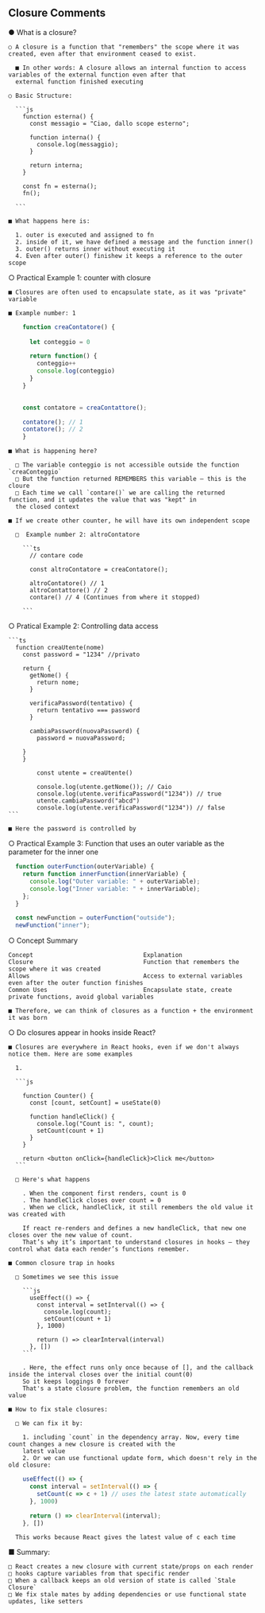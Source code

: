 ## Closure Comments

  ● What is a closure? 

    ○ A closure is a function that "remembers" the scope where it was created, even after that environment ceased to exist.

      ■ In other words: A closure allows an internal function to access variables of the external function even after that
      external function finished executing

    ○ Basic Structure:

      ```js
        function esterna() {
          const messagio = "Ciao, dallo scope esterno";

          function interna() {
            console.log(messaggio);
          }

          return interna;
        }

        const fn = esterna();
        fn();

      ```

    ■ What happens here is:

      1. outer is executed and assigned to fn
      2. inside of it, we have defined a message and the function inner()
      3. outer() returns inner without executing it
      4. Even after outer() finishew it keeps a reference to the outer scope

  ○ Practical Example 1: counter with closure

    ■ Closures are often used to encapsulate state, as it was "private" variable

    ■ Example number: 1
  ```js
      function creaContatore() {
      
        let conteggio = 0

        return function() {
          conteggio++
          console.log(conteggio)
        }
      }
      

      const contatore = creaContattore();

      contatore(); // 1
      contatore(); // 2
      }
  ```

    ■ What is happening here?

      □ The variable conteggio is not accessible outside the function `creaConteggio`
      □ But the function returned REMEMBERS this variable — this is the cloure
      □ Each time we call `contare()` we are calling the returned function, and it updates the value that was "kept" in
      the closed context 
  
    ■ If we create other counter, he will have its own independent scope

      □  Example number 2: altroContatore 

        ```ts
          // contare code

          const altroContatore = creaContatore();

          altroContatore() // 1
          altroContattore() // 2
          contare() // 4 (Continues from where it stopped)

        ```

  ○ Pratical Example 2: Controlling data access

    ```ts
      function creaUtente(nome)
        const password = "1234" //privato

        return {
          getNome() {
            return nome;
          }

          verificaPassword(tentativo) {
            return tentativo === password
          }

          cambiaPassword(nuovaPassword) {
            password = nuovaPassword;
        
        }
        }

            const utente = creaUtente()

            console.log(utente.getNome()); // Caio
            console.log(utente.verificaPassword("1234")) // true
            utente.cambiaPassword("abcd")
            console.log(utente.verificaPassword("1234")) // false
    ```

    ■ Here the password is controlled by 
    
  ○ Practical Example 3: Function that uses an outer variable as the parameter for the inner one

```js
  function outerFunction(outerVariable) {
    return function innerFunction(innerVariable) {
      console.log("Outer variable: " + outerVariable);
      console.log("Inner variable: " + innerVariable);
    };
  }

  const newFunction = outerFunction("outside");
  newFunction("inner");
```

  ○ Concept Summary

    Concept                               Explanation
    Closure                               Function that remembers the scope where it was created
    Allows                                Access to external variables even after the outer function finishes
    Common Uses                           Encapsulate state, create private functions, avoid global variables

    ■ Therefore, we can think of closures as a function + the environment it was born

  ○ Do closures appear in hooks inside React? 

    ■ Closures are everywhere in React hooks, even if we don't always notice them. Here are some examples

      1.

      ```js
      
        function Counter() {
          const [count, setCount] = useState(0)

          function handleClick() {
            console.log("Count is: ", count);
            setCount(count + 1)
          }
        }

        return <button onClick={handleClick}>Click me</button>
      ```

      □ Here's what happens

        . When the component first renders, count is 0
        . The handleClick closes over count = 0
        . When we click, handleClick, it still remembers the old value it was created with

        If react re-renders and defines a new handleClick, that new one closes over the new value of count.
        That’s why it’s important to understand closures in hooks — they control what data each render’s functions remember.

    ■ Common closure trap in hooks

      □ Sometimes we see this issue

        ```js
          useEffect(() => {
            const interval = setInterval(() => {
              console.log(count);
              setCount(count + 1)
            }, 1000)

            return () => clearInterval(interval)
          }, [])
        ```
      
        . Here, the effect runs only once because of [], and the callback inside the interval closes over the initial count(0)
        So it keeps loggings 0 forever
        That's a state closure problem, the function remembers an old value

    ■ How to fix stale closures:

      □ We can fix it by: 

        1. including `count` in the dependency array. Now, every time count changes a new closure is created with the
        latest value 
        2. Or we can use functional update form, which doesn't rely in the old closure:
     
  ```js 
      useEffect(() => {
        const interval = setInterval(() => {
          setCount(c => c + 1) // uses the latest state automatically
        }, 1000)

        return () => clearInterval(interval);
      }, [])
  ```

      This works because React gives the latest value of c each time

  ■ Summary:

    □ React creates a new closure with current state/props on each render
    □ hooks capture variables from that specific render
    □ When a callback keeps an old version of state is called `Stale Closure`
    □ We fix stale mates by adding dependencies or use functional state updates, like setters




    



        
      